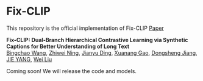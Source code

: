 # Fix-CLIP
This repository is the official implementation of Fix-CLIP [Paper](https://arxiv.org/abs/2507.10095)

**Fix-CLIP: Dual-Branch Hierarchical Contrastive Learning via Synthetic Captions for Better Understanding of Long Text**\
[Bingchao Wang](), [Zhiwei Ning](), [Jianyu Ding](), [Xuanang Gao](), [Dongsheng Jiang](), [JIE YANG](), [Wei Liu]()

Coming soon! We will release the code and models. 
